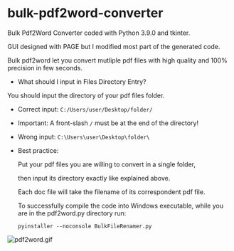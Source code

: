 # bulk-pdf2word-converter
Bulk Pdf2Word Converter coded with Python 3.9.0 and tkinter. 

GUI designed with PAGE but I modified most part
of the generated code. 


Bulk pdf2word let you convert mutliple pdf files with high quality and 100% precision in few seconds.


- What should I input in Files Directory Entry?

 You should input the directory of your pdf files folder.


 - Correct input: `C:/Users/user/Desktop/folder/`

 * Important: A front-slash `/` must be at the end of the directory!

 - Wrong input: `C:\Users\user\Desktop\folder\`


 - Best practice:


   Put your pdf files you are willing to convert in a single folder,

   then input its directory exactly like explained above.


   Each doc file will take the filename of its correspondent pdf file.
    
   
   To successfully compile the code into Windows executable, while you are in the pdf2word.py directory run:

   `pyinstaller --noconsole BulkFileRenamer.py`  
           
  ![pdf2word.gif](https://github.com/IT-Support-L2/bulk-pdf2word-converter/blob/main/pdf2word.gif)
           

